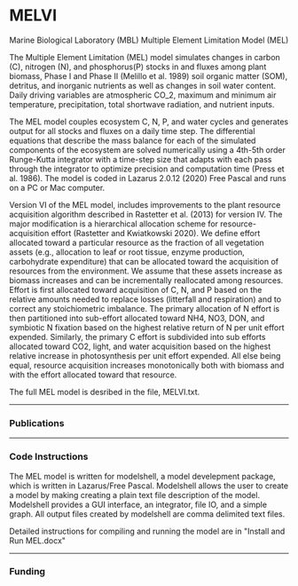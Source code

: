 # MELVI
Marine Biological Laboratory (MBL) Multiple Element Limitation Model (MEL)

The Multiple Element Limitation (MEL) model simulates changes in carbon (C), nitrogen (N), and phosphorus(P) stocks in and fluxes among plant biomass, Phase I and Phase II (Melillo et al. 1989) soil organic matter (SOM), detritus, and inorganic nutrients as well as changes in soil water content. Daily driving variables are atmospheric CO_2, maximum and minimum air temperature, precipitation, total shortwave radiation, and nutrient inputs.

The MEL model couples ecosystem C, N, P, and water cycles and generates output for all stocks and fluxes on a daily time step. The differential equations that describe the mass balance for each of the simulated components of the ecosystem are solved numerically using a 4th-5th order Runge-Kutta integrator with a time-step size that adapts with each pass through the integrator to optimize precision and computation time (Press et al. 1986).  The model is coded in Lazarus 2.0.12 (2020) Free Pascal and runs on a PC or Mac computer.

Version VI of the MEL model, includes improvements to the plant resource acquisition algorithm described in Rastetter et al. (2013) for version IV.  The major modification is a hierarchical allocation scheme for resource-acquisition effort (Rastetter and Kwiatkowski 2020).  We define effort allocated toward a particular resource as the fraction of all vegetation assets (e.g., allocation to leaf or root tissue, enzyme production, carbohydrate expenditure) that can be allocated toward the acquisition of resources from the environment.  We assume that these assets increase as biomass increases and can be incrementally reallocated among resources.  Effort is first allocated toward acquisition of C, N, and P based on the relative amounts needed to replace losses (litterfall and respiration) and to correct any stoichiometric imbalance.  The primary allocation of N effort is then partitioned into sub-effort allocated toward NH4, NO3, DON, and symbiotic N fixation based on the highest relative return of N per unit effort expended.  Similarly, the primary C effort is subdivided into sub efforts allocated toward CO2, light, and water acquisition based on the highest relative increase in photosynthesis per unit effort expended.  All else being equal, resource acquisition increases monotonically both with biomass and with the effort allocated toward that resource.


The full MEL model is desribed in the file, MELVI.txt. 

----
### Publications 



--------------------------------------------------------------------------
### Code Instructions 

The MEL model is written for modelshell, a model develepment package, which is written in Lazarus/Free Pascal. Modelshell allows the user to create a model by making creating a plain text file description of the model. Modelshell provides a GUI interface, an integrator, file IO, and a simple graph. All output files created by modelshell are comma delimited text files.

Detailed instructions for compiling and running the model are in "Install and Run MEL.docx"

--------------------------------
### Funding 

